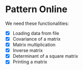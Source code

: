 # Pattern Online

We need these functionalities:

- [x] Loading data from file
- [x] Covariance of a matrix
- [x] Matrix multiplication
- [x] Inverse matrix
- [x] Determinant of a square matrix
- [x] Printing a matrix
